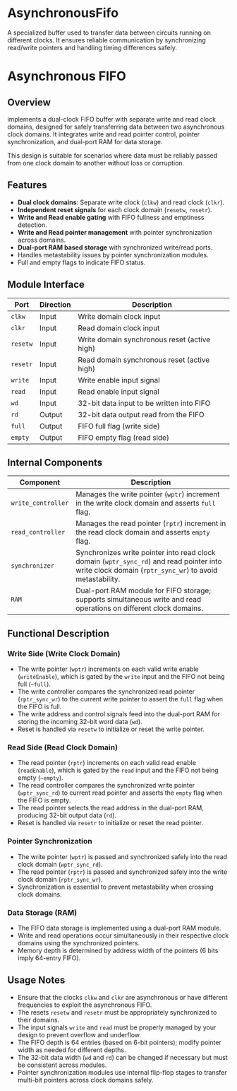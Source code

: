 # AsynchronousFifo
A specialized buffer used to transfer data between circuits running on different clocks. It ensures reliable communication by synchronizing read/write pointers and handling timing differences safely. 

# Asynchronous FIFO 

## Overview

implements a dual-clock FIFO buffer with separate write and read clock domains, designed for safely transferring data between two asynchronous clock domains. It integrates write and read pointer control, pointer synchronization, and dual-port RAM for data storage.

This design is suitable for scenarios where data must be reliably passed from one clock domain to another without loss or corruption.

## Features

- **Dual clock domains**: Separate write clock (`clkw`) and read clock (`clkr`).
- **Independent reset signals** for each clock domain (`resetw`, `resetr`).
- **Write and Read enable gating** with FIFO fullness and emptiness detection.
- **Write and Read pointer management** with pointer synchronization across domains.
- **Dual-port RAM based storage** with synchronized write/read ports.
- Handles metastability issues by pointer synchronization modules.
- Full and empty flags to indicate FIFO status.

## Module Interface

| Port        | Direction | Description                                      |
|-------------|-----------|------------------------------------------------|
| `clkw`      | Input     | Write domain clock input                         |
| `clkr`      | Input     | Read domain clock input                          |
| `resetw`    | Input     | Write domain synchronous reset (active high)   |
| `resetr`    | Input     | Read domain synchronous reset (active high)    |
| `write`     | Input     | Write enable input signal                        |
| `read`      | Input     | Read enable input signal                         |
| `wd`        | Input     | 32-bit data input to be written into FIFO       |
| `rd`        | Output    | 32-bit data output read from the FIFO            |
| `full`      | Output    | FIFO full flag (write side)                      |
| `empty`     | Output    | FIFO empty flag (read side)                      |

## Internal Components

| Component          | Description                                                                                 |
|--------------------|---------------------------------------------------------------------------------------------|
| `write_controller` | Manages the write pointer (`wptr`) increment in the write clock domain and asserts `full` flag. |
| `read_controller`  | Manages the read pointer (`rptr`) increment in the read clock domain and asserts `empty` flag. |
| `synchronizer`     | Synchronizes write pointer into read clock domain (`wptr_sync_rd`) and read pointer into write clock domain (`rptr_sync_wr`) to avoid metastability. |
| `RAM`              | Dual-port RAM module for FIFO storage; supports simultaneous write and read operations on different clock domains. |

## Functional Description

### Write Side (Write Clock Domain)

- The write pointer (`wptr`) increments on each valid write enable (`writeEnable`), which is gated by the `write` input and the FIFO not being full (`~full`).
- The write controller compares the synchronized read pointer (`rptr_sync_wr`) to the current write pointer to assert the `full` flag when the FIFO is full.
- The write address and control signals feed into the dual-port RAM for storing the incoming 32-bit word data (`wd`).
- Reset is handled via `resetw` to initialize or reset the write pointer.

### Read Side (Read Clock Domain)

- The read pointer (`rptr`) increments on each valid read enable (`readEnable`), which is gated by the `read` input and the FIFO not being empty (`~empty`).
- The read controller compares the synchronized write pointer (`wptr_sync_rd`) to current read pointer and asserts the `empty` flag when the FIFO is empty.
- The read pointer selects the read address in the dual-port RAM, producing 32-bit output data (`rd`).
- Reset is handled via `resetr` to initialize or reset the read pointer.

### Pointer Synchronization

- The write pointer (`wptr`) is passed and synchronized safely into the read clock domain (`wptr_sync_rd`).
- The read pointer (`rptr`) is passed and synchronized safely into the write clock domain (`rptr_sync_wr`).
- Synchronization is essential to prevent metastability when crossing clock domains.

### Data Storage (RAM)

- The FIFO data storage is implemented using a dual-port RAM module.
- Write and read operations occur simultaneously in their respective clock domains using the synchronized pointers.
- Memory depth is determined by address width of the pointers (6 bits imply 64-entry FIFO).

## Usage Notes

- Ensure that the clocks `clkw` and `clkr` are asynchronous or have different frequencies to exploit the asynchronous FIFO.
- The resets `resetw` and `resetr` must be appropriately synchronized to their domains.
- The input signals `write` and `read` must be properly managed by your design to prevent overflow and underflow.
- The FIFO depth is 64 entries (based on 6-bit pointers); modify pointer width as needed for different depths.
- The 32-bit data width (`wd` and `rd`) can be changed if necessary but must be consistent across modules.
- Pointer synchronization modules use internal flip-flop stages to transfer multi-bit pointers across clock domains safely.






